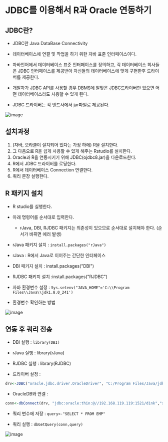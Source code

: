 # JDBC를 이용해서 R과 Oracle 연동하기



## JDBC란?

- JDBC란 Java DataBase Connectivity

- 데이터베이스에 연결 및 작업을 하기 위한 자바 표준 인터페이스이다.

- 자바언어에서 데이터베이스 표준 인터페이스를 정의하고, 각 데이터베이스 회사들은 JDBC 인터페이스를 제공받아 자신들의 데이터베이스에 맞게 구현한후 드라이버를 제공한다. 

- 개발자가 JDBC API를 사용할 경우 DBMS에 알맞은 JDBC드라이버만 있으면 어떤 데이터베이스라도 사용할 수 있게 된다.

- JDBC 드라이버는 각 밴드사에서 jar파일로 제공된다.


![image](https://user-images.githubusercontent.com/77392444/115996778-a8211400-a61b-11eb-8b23-e8474ca30b2b.png)



## 설치과정

1. (자바, 오라클이 설치되어 있다는 가정 하에) R을 설치한다. 
2. 그 다음으로 R을 쉽게 사용할 수 있게 해주는 Rstudio를 설치한다.
3. Oracle과 R을 연동시키기 위해 JDBC(ojdbc8.jar)을 다운로드한다.
4. R에서 JDBC 드라이버를 로딩한다.
5. R에서 데이터베이스 Connection 연결한다.
6. 쿼리 문장 실행한다.

## R 패키지 설치

- R studio를 실행한다.

- 아래 명령어를 순서대로 입력한다. 
  - rJava, DBI, RJDBC 패키지는 의존성이 있으므로 순서대로 설치해야 한다. (순서가 바뀌면 에러 발생)

-  rJava 패키지 설치 : `install.packages("rJava")`
  - rJava : R에서 Java로 이어주는 간단한 인터페이스

- DBI 패키지 설치 : install.packages("DBI")

- RJDBC 패키지 설치  :install.packages("RJDBC")

- 자바 환경변수 설정 : `Sys.setenv("JAVA_HOME"='C:\\Program Files\\Java\\jdk1.8.0_241')`

- 환경변수 확인하는 방법

![image](https://user-images.githubusercontent.com/77392444/115855307-115f2680-a466-11eb-95c4-908f8bf082fc.png)


## 연동 후 쿼리 전송

- DBI 실행 : `library(DBI)`

- rJava 실행 : library(rJava)

- RJDBC 실행 : library(RJDBC)


- 드라이버 설정 : 

```r
drv<-JDBC("oracle.jdbc.driver.OracleDriver", "C:/Program Files/Java/jdk1.8.0_241/ojdbc8.jar")
```

- OracleDB와 연결 :

```r
conn<-dbConnect(drv, "jdbc:oracle:thin:@//192.168.119.119:1521/dink","scott","tiger")
```


- 쿼리 변수에 저장 : `query<-"SELECT * FROM EMP"`

- 쿼리 실행 : `dbGetQuery(conn,query)`

![image](https://user-images.githubusercontent.com/77392444/115861094-563a8b80-a46d-11eb-8156-05986b2acc1f.png)
